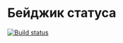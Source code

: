 # Бейджик статуса
[![Build status](https://ci.appveyor.com/api/projects/status/ni2d3nxkww21oosq?svg=true)](https://ci.appveyor.com/project/Logot1n/oop1)